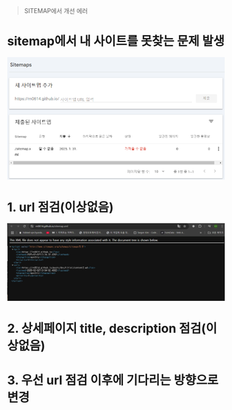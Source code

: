 > SITEMAP에서 개선 에러


# sitemap에서 내 사이트를 못찾는 문제 발생
![](public/image/Pasted%20image%2020250202210443.png)



# 1. url 점검(이상없음)

![](public/image/Pasted%20image%2020250202225459.png)

# 2. 상세페이지 title, description 점검(이상없음)



# 3. 우선 url 점검 이후에 기다리는 방향으로 변경
